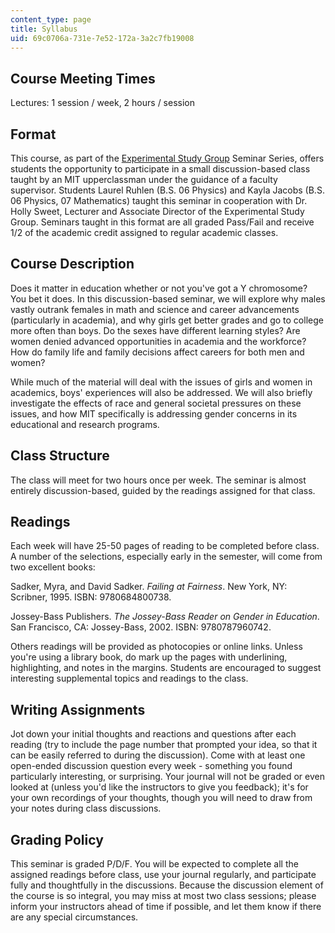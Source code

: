 ```yaml
---
content_type: page
title: Syllabus
uid: 69c0706a-731e-7e52-172a-3a2c7fb19008
---
```


Course Meeting Times
--------------------

Lectures: 1 session / week, 2 hours / session

Format
------

This course, as part of the [Experimental Study Group](http://esg.mit.edu/) Seminar Series, offers students the opportunity to participate in a small discussion-based class taught by an MIT upperclassman under the guidance of a faculty supervisor. Students Laurel Ruhlen (B.S. 06 Physics) and Kayla Jacobs (B.S. 06 Physics, 07 Mathematics) taught this seminar in cooperation with Dr. Holly Sweet, Lecturer and Associate Director of the Experimental Study Group. Seminars taught in this format are all graded Pass/Fail and receive 1/2 of the academic credit assigned to regular academic classes.

Course Description
------------------

Does it matter in education whether or not you've got a Y chromosome? You bet it does. In this discussion-based seminar, we will explore why males vastly outrank females in math and science and career advancements (particularly in academia), and why girls get better grades and go to college more often than boys. Do the sexes have different learning styles? Are women denied advanced opportunities in academia and the workforce? How do family life and family decisions affect careers for both men and women?

While much of the material will deal with the issues of girls and women in academics, boys' experiences will also be addressed. We will also briefly investigate the effects of race and general societal pressures on these issues, and how MIT specifically is addressing gender concerns in its educational and research programs.

Class Structure
---------------

The class will meet for two hours once per week. The seminar is almost entirely discussion-based, guided by the readings assigned for that class.

Readings
--------

Each week will have 25-50 pages of reading to be completed before class. A number of the selections, especially early in the semester, will come from two excellent books:

Sadker, Myra, and David Sadker. _Failing at Fairness_. New York, NY: Scribner, 1995. ISBN: 9780684800738.

Jossey-Bass Publishers. _The Jossey-Bass Reader on Gender in Education_. San Francisco, CA: Jossey-Bass, 2002. ISBN: 9780787960742.

Others readings will be provided as photocopies or online links. Unless you're using a library book, do mark up the pages with underlining, highlighting, and notes in the margins. Students are encouraged to suggest interesting supplemental topics and readings to the class.

Writing Assignments
-------------------

Jot down your initial thoughts and reactions and questions after each reading (try to include the page number that prompted your idea, so that it can be easily referred to during the discussion). Come with at least one open-ended discussion question every week - something you found particularly interesting, or surprising. Your journal will not be graded or even looked at (unless you'd like the instructors to give you feedback); it's for your own recordings of your thoughts, though you will need to draw from your notes during class discussions.

Grading Policy
--------------

This seminar is graded P/D/F. You will be expected to complete all the assigned readings before class, use your journal regularly, and participate fully and thoughtfully in the discussions. Because the discussion element of the course is so integral, you may miss at most two class sessions; please inform your instructors ahead of time if possible, and let them know if there are any special circumstances.